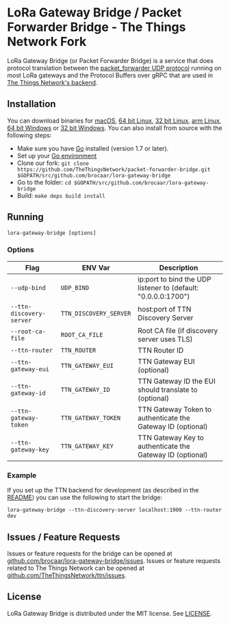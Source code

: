 # LoRa Gateway Bridge / Packet Forwarder Bridge - The Things Network Fork

LoRa Gateway Bridge (or Packet Forwarder Bridge) is a service that does protocol translation between the
[packet_forwarder UDP protocol](https://github.com/Lora-net/packet_forwarder/blob/master/PROTOCOL.TXT)
running on most LoRa gateways and the Protocol Buffers over gRPC that are used in 
[The Things Network's backend](https://github.com/TheThingsNetwork/ttn).

## Installation

You can download binaries for [macOS][darwin-amd64], [64 bit Linux][linux-amd64], [32 bit Linux][linux-386], [arm Linux][linux-arm], [64 bit Windows][windows-amd64] or [32 bit Windows][windows-386]. You can also install from source with the following steps:

[darwin-amd64]:https://ttnreleases.blob.core.windows.net/gateway-bridge/master/lora-gateway-bridge-darwin-amd64.zip
[linux-amd64]:https://ttnreleases.blob.core.windows.net/gateway-bridge/master/lora-gateway-bridge-linux-amd64.zip
[linux-386]:https://ttnreleases.blob.core.windows.net/gateway-bridge/master/lora-gateway-bridge-linux-386.zip
[linux-arm]:https://ttnreleases.blob.core.windows.net/gateway-bridge/master/lora-gateway-bridge-linux-arm.zip
[windows-amd64]:https://ttnreleases.blob.core.windows.net/gateway-bridge/master/lora-gateway-bridge-windows-amd64.exe.zip
[windows-386]:https://ttnreleases.blob.core.windows.net/gateway-bridge/master/lora-gateway-bridge-windows-386.exe.zip

- Make sure you have [Go](https://golang.org) installed (version 1.7 or later).
- Set up your [Go environment](https://golang.org/doc/code.html#GOPATH)
- Clone our fork: `git clone https://github.com/TheThingsNetwork/packet-forwarder-bridge.git $GOPATH/src/github.com/brocaar/lora-gateway-bridge`
- Go to the folder: `cd $GOPATH/src/github.com/brocaar/lora-gateway-bridge`
- Build: `make deps build install`

## Running

```
lora-gateway-bridge [options]
```

### Options

| **Flag**                 | **ENV Var**            | **Description** |
| ------------------------ | ---------------------- | --------------- |
| `--udp-bind`             | `UDP_BIND`             | ip:port to bind the UDP listener to (default: "0.0.0.0:1700") | 
| `--ttn-discovery-server` | `TTN_DISCOVERY_SERVER` | host:port of TTN Discovery Server | 
| `--root-ca-file`         | `ROOT_CA_FILE`         | Root CA file (if discovery server uses TLS) | 
| `--ttn-router`           | `TTN_ROUTER`           | TTN Router ID |
| `--ttn-gateway-eui`      | `TTN_GATEWAY_EUI`      | TTN Gateway EUI (optional) |
| `--ttn-gateway-id`       | `TTN_GATEWAY_ID`       | TTN Gateway ID the EUI should translate to (optional) |
| `--ttn-gateway-token`    | `TTN_GATEWAY_TOKEN`    | TTN Gateway Token to authenticate the Gateway ID (optional) |
| `--ttn-gateway-key`      | `TTN_GATEWAY_KEY`      | TTN Gateway Key to authenticate the Gateway ID (optional) |

### Example

If you set up the TTN backend for development (as described in the [README](https://github.com/TheThingsNetwork/ttn/#set-up-the-things-networks-backend-for-development)) you can use the following to start the bridge:

```
lora-gateway-bridge --ttn-discovery-server localhost:1900 --ttn-router dev
```

## Issues / Feature Requests

Issues or feature requests for the bridge can be opened at [github.com/brocaar/lora-gateway-bridge/issues](https://github.com/brocaar/lora-gateway-bridge/issues). Issues or feature requests related to The Things Network can be opened at [github.com/TheThingsNetwork/ttn/issues](https://github.com/TheThingsNetwork/ttn/issues).

## License

LoRa Gateway Bridge is distributed under the MIT license. See 
[LICENSE](https://github.com/brocaar/lora-gateway-bridge/blob/master/LICENSE).
